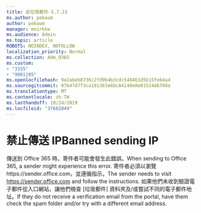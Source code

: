 ```yaml
---
title: 反垃圾郵件-5.7.23
ms.author: pebaum
author: pebaum
manager: mnirkhe
ms.audience: Admin
ms.topic: article
ROBOTS: NOINDEX, NOFOLLOW
localization_priority: Normal
ms.collection: Adm_O365
ms.custom:
- "3155"
- "9001195"
ms.openlocfilehash: 9a2a6eb8736c2fd9b4b3cdc548461d5b15feb4a4
ms.sourcegitcommit: 07b47d7f3ca191363e6bc84140e8e01524d6f08e
ms.translationtype: MT
ms.contentlocale: zh-TW
ms.lasthandoff: 10/24/2019
ms.locfileid: "37682049"
---
```

# <a name="banned-sending-ip"></a><span data-ttu-id="17dfc-102">禁止傳送 IP</span><span class="sxs-lookup"><span data-stu-id="17dfc-102">Banned sending IP</span></span>

<span data-ttu-id="17dfc-103">傳送到 Office 365 時，寄件者可能會發生此錯誤。</span><span class="sxs-lookup"><span data-stu-id="17dfc-103">When sending to Office 365, a sender might experience this error.</span></span> <span data-ttu-id="17dfc-104">寄件者必須以瀏覽https://sender.office.com，並遵循指示。</span><span class="sxs-lookup"><span data-stu-id="17dfc-104">The sender needs to visit https://sender.office.com and follow the instructions.</span></span>  <span data-ttu-id="17dfc-105">如果他們未收到驗證電子郵件從入口網站，讓他們檢查 [垃圾郵件] 資料夾及/或嘗試不同的電子郵件地址。</span><span class="sxs-lookup"><span data-stu-id="17dfc-105">If they do not receive a verification email from the portal, have them check the spam folder and/or try with a different email address.</span></span>